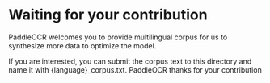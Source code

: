 # Waiting for your contribution

PaddleOCR welcomes you to provide multilingual corpus for us to synthesize more data to optimize the model.

If you are interested, you can submit the corpus text to this directory and name it with {language}_corpus.txt. 
PaddleOCR thanks for your contribution